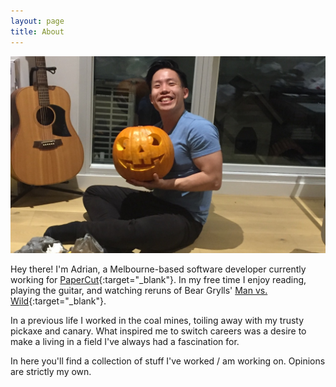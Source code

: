 ```yaml
---
layout: page
title: About
---
```


![Graduation](/assets/images/halloween.jpg)

Hey there! I'm Adrian, a Melbourne-based software developer currently working for [PaperCut](https://www.papercut.com){:target="_blank"}. In my free time I enjoy reading, playing the guitar, and watching reruns of Bear Grylls' [Man vs. Wild](https://en.wikipedia.org/wiki/Man_vs._Wild){:target="_blank"}.

In a previous life I worked in the coal mines, toiling away with my trusty pickaxe and canary. What inspired me to switch careers was a desire to make a living in a field I've always had a fascination for.

In here you'll find a collection of stuff I've worked / am working on. Opinions are strictly my own.
